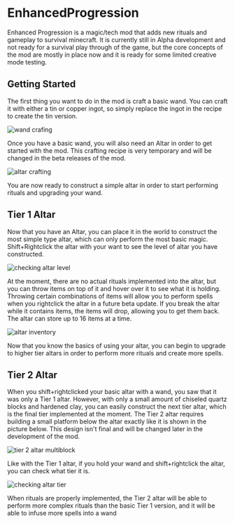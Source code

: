 # EnhancedProgression

Enhanced Progression is a magic/tech mod that adds new rituals and gameplay to survival minecraft. It is currently still in Alpha development and not ready for a survival play through of the game, but the core concepts of the mod are mostly in place now and it is ready for some limited creative mode testing.

## Getting Started

The first thing you want to do in the mod is craft a basic wand. You can craft it with either a tin or copper ingot, so simply replace the ingot in the recipe to create the tin version.

![wand crafing](https://s21.postimg.org/59ei0coxz/Screen_Shot_2016_11_17_at_12_08_45_pm.png)

 Once you have a basic wand, you will also need an Altar in order to get started with the mod. This crafting recipe is very temporary and will be changed in the beta releases of the mod.

![altar crafting](https://s3.postimg.org/45psam4hf/Screen_Shot_2016_11_17_at_12_41_27_pm.png)

You are now ready to construct a simple altar in order to start performing rituals and upgrading your wand.

## Tier 1 Altar

Now that you have an Altar, you can place it in the world to construct the most simple type altar, which can only perform the most basic magic. Shift+Rightclick the altar with your want to see the level of altar you have constructed.

![checking altar level](https://s3.postimg.org/vslpwdzw3/Screen_Shot_2016_11_17_at_1_02_47_pm.png)

At the moment, there are no actual rituals implemented into the altar, but you can throw items on top of it and hover over it to see what it is holding. Throwing certain combinations of items will allow you to perform spells when you rightclick the altar in a future beta update. If you break the altar while it contains items, the items will drop, allowing you to get them back. The altar can store up to 16 items at a time.

![altar inventory](https://s12.postimg.org/d8dfk2oj1/Screen_Shot_2016_11_17_at_12_50_18_pm.png)

Now that you know the basics of using your altar, you can begin to upgrade to higher tier altars in order to perform more rituals and create more spells.

## Tier 2 Altar

When you shift+rightclicked your basic altar with a wand, you saw that it was only a Tier 1 altar. However, with only a small amount of chiseled quartz blocks and hardened clay, you can easily construct the next tier altar, which is the final tier implemented at the moment. The Tier 2 altar requires building a small platform below the altar exactly like it is shown in the picture below. This design isn't final and will be changed later in the development of the mod.

![tier 2 altar multiblock](https://s21.postimg.org/f93ketaaf/Screen_Shot_2016_11_17_at_12_56_27_pm.png)

Like with the Tier 1 altar, if you hold your wand and shift+rightclick the altar, you can check what tier it is.

![checking altar tier](https://s3.postimg.org/6nupiz0fn/Screen_Shot_2016_11_17_at_1_03_00_pm.png)

When rituals are properly implemented, the Tier 2 altar will be able to perform more complex rituals than the basic Tier 1 version, and it will be able to infuse more spells into a wand
